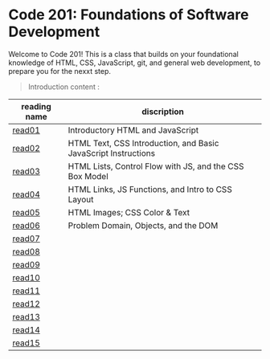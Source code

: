 # Code 201: Foundations of Software Development

Welcome to Code 201! This is a class that builds on your foundational knowledge of HTML, CSS, JavaScript, git, and general web development, to prepare you for the nexxt step.

> Introduction content :

reading name | discription
-------------|------------
[read01](https://abu-nofal.github.io/Reading-notes-201/read01)|Introductory HTML and JavaScript  
[read02](https://abu-nofal.github.io/Reading-notes-201/read02)|HTML Text, CSS Introduction, and Basic JavaScript Instructions
[read03](https://abu-nofal.github.io/Reading-notes-201/read03)|HTML Lists, Control Flow with JS, and the CSS Box Model
[read04](https://abu-nofal.github.io/Reading-notes-201/read04)|HTML Links, JS Functions, and Intro to CSS Layout
[read05](https://abu-nofal.github.io/Reading-notes-201/read05)| HTML Images; CSS Color & Text
[read06](https://abu-nofal.github.io/Reading-notes-201/read06)| Problem Domain, Objects, and the DOM
[read07](https://abu-nofal.github.io/Reading-notes-201/)|
[read08](https://abu-nofal.github.io/Reading-notes-201/)|
[read09](https://abu-nofal.github.io/Reading-notes-201/)|
[read10](https://abu-nofal.github.io/Reading-notes-201/)|
[read11](https://abu-nofal.github.io/Reading-notes-201/)|
[read12](https://abu-nofal.github.io/Reading-notes-201/)|
[read13](https://abu-nofal.github.io/Reading-notes-201/)|
[read14](https://abu-nofal.github.io/Reading-notes-201/)|
[read15](https://abu-nofal.github.io/Reading-notes-201/)|
